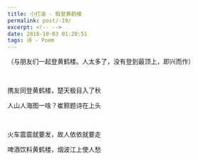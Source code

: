 ```yaml
---
title: 小打油 - 假登黄鹤楼
permalink: post/-19/
excerpt: <!-- -->
date: 2018-10-03 01:20:51
tags: 诗 - Poem
---
```


（与朋友们一起登黄鹤楼。人太多了，没有登到最顶上，即兴而作）

<br>

携友同登黄鹤楼，楚天极目入了秋

人山人海图一啥？崔颢题诗在上头

<br>

火车震震就要发，故人依依就要走

啤酒饮料黄鹤楼，烟波江上使人愁